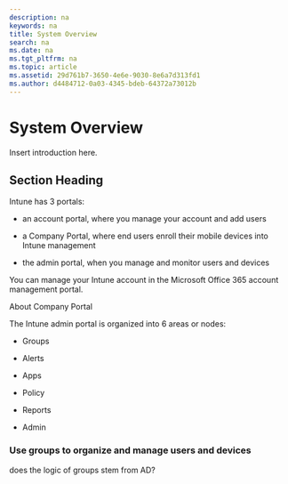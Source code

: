 ```yaml
---
description: na
keywords: na
title: System Overview
search: na
ms.date: na
ms.tgt_pltfrm: na
ms.topic: article
ms.assetid: 29d761b7-3650-4e6e-9030-8e6a7d313fd1
ms.author: d4484712-0a03-4345-bdeb-64372a73012b
---
```

# System Overview
Insert introduction here.

## Section Heading
Intune has 3 portals:

-   an account portal, where you manage your account and add users

-   a Company Portal, where end users enroll their mobile devices into Intune management

-   the admin portal, when you manage and monitor users and devices

You can manage your Intune account in the Microsoft Office 365 account management portal.

About Company Portal

The Intune admin portal is organized into 6 areas or nodes:

-   Groups

-   Alerts

-   Apps

-   Policy

-   Reports

-   Admin

### Use groups to organize and manage users and  devices
does the logic of groups stem from AD?

